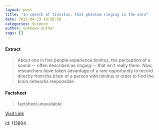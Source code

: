 ```yaml
---
layout: post
title: "In search of tinnitus, that phantom ringing in the ears"
date: 2015-04-23 16:58:58
categories: Science
author: unknown author
tags: []
---
```



#### Extract
>About one in five people experience tinnitus, the perception of a sound -- often described as ringing -- that isn't really there. Now, researchers have taken advantage of a rare opportunity to record directly from the brain of a person with tinnitus in order to find the brain networks responsible.

#### Factsheet
>factsheet unavailable

[Visit Link](http://feeds.sciencedaily.com/~r/sciencedaily/~3/sUMaKsQBtzk/150423125858.htm)

id:  113804
